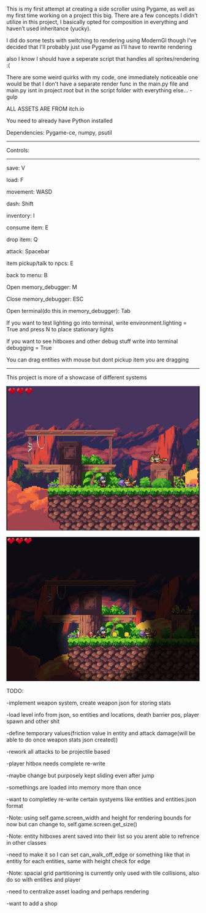 This is my first attempt at creating a side scroller using Pygame, as well as my first time working on a project this big.
There are a few concepts I didn’t utilize in this project, I basically opted for composition in everything and haven’t used inheritance (yucky).

I did do some tests with switching to rendering using ModernGl though I've decided that 
I'll probably just use Pygame as I'll have to rewrite rendering

also I know I should have a seperate script that handles all sprites/rendering :(

There are some weird quirks with my code, one immediately noticeable one would be that I don't have a separate 
render func in the main.py file and main.py isnt in project root but in the script folder with everything else... -gulp

ALL ASSETS ARE FROM itch.io 

You need to already have Python installed

Dependencies: Pygame-ce, numpy, psutil

____________________________________

Controls:

____________________________________

save: V

load: F

movement: WASD

dash: Shift

inventory: I

consume item: E

drop item: Q

attack: Spacebar

item pickup/talk to npcs: E

back to menu: B

Open memory_debugger: M

Close memory_debugger: ESC

Open terminal(do this in memory_debugger): Tab

If you want to test lighting go into terminal, write environment.lighting = True
and press N to place stationary lights

If you want to see hitboxes and other debug stuff write into terminal debugging = True

You can drag entities with mouse but dont pickup item you are dragging

____________________________________

This project is more of a showcase of different systems

![image alt](https://github.com/TheLord699/SideScrollerPython/blob/a9c685ae1db8d070a10e447c9e7f7f11895733ff/Title.png?raw=true)

![image alt](https://github.com/TheLord699/SideScrollerPython/blob/e03d5a201bbb3d47f0805023a4e0e42a7e3cb6c3/Title_light.png?raw=true)

TODO:

-implement weapon system, create weapon json for storing stats

-load level info from json, so entities and locations, death barrier pos, player spawn and other shit

-define temporary values(friction value in entity and attack damage(will be able to do once weapon stats json created))

-rework all attacks to be projectile based

-player hitbox needs complete re-write

-maybe change but purposely kept sliding even after jump

-somethings are loaded into memory more than once

-want to completley re-write certain systyems like entities and entities.json format

-Note: using self.game.screen_width and height for rendering bounds for now but can change to, self.game.screen.get_size()

-Note: entity hitboxes arent saved into their list so you arent able to refrence in other classes

-need to make it so I can set can_walk_off_edge or something like that in entitiy for each entities, same with height check for edge

-Note: spacial grid partitioning is currently only used with tile collisions, also do so with entities and player

-need to centralize asset loading and perhaps rendering

-want to add a shop
